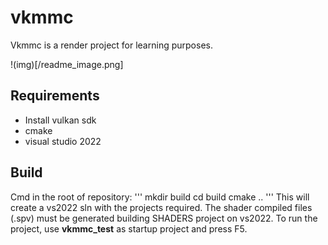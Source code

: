 # vkmmc
Vkmmc is a render project for learning purposes.

!(img)[/readme_image.png]

## Requirements
* Install vulkan sdk
* cmake
* visual studio 2022
## Build
Cmd in the root of repository:
'''
mkdir build
cd build
cmake ..
'''
This will create a vs2022 sln with the projects required.
The shader compiled files (.spv) must be generated building SHADERS project on vs2022.
To run the project, use **vkmmc_test** as startup project and press F5.
